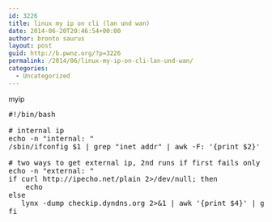 ```yaml
---
id: 3226
title: linux my ip on cli (lan und wan)
date: 2014-06-20T20:46:54+00:00
author: bronto saurus
layout: post
guid: http://b.pwnz.org/?p=3226
permalink: /2014/06/linux-my-ip-on-cli-lan-und-wan/
categories:
  - Uncategorized
---
```

myip

<pre>#!/bin/bash

# internal ip
echo -n "internal: "
/sbin/ifconfig $1 | grep "inet addr" | awk -F: '{print $2}' | awk '{print $1}' | head -1

# two ways to get external ip, 2nd runs if first fails only
echo -n "external: "
if curl http://ipecho.net/plain 2>/dev/null; then
    echo
else
   lynx -dump checkip.dyndns.org 2>&1 | awk '{print $4}' | grep ^[0-9] 2>/dev/null
fi

</pre>